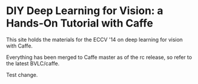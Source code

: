 # DIY Deep Learning for Vision: a Hands-On Tutorial with Caffe

This site holds the materials for the ECCV '14 on deep learning for vision with Caffe.

Everything has been merged to Caffe master as of the rc release, so refer to the latest BVLC/caffe.

Test change.
